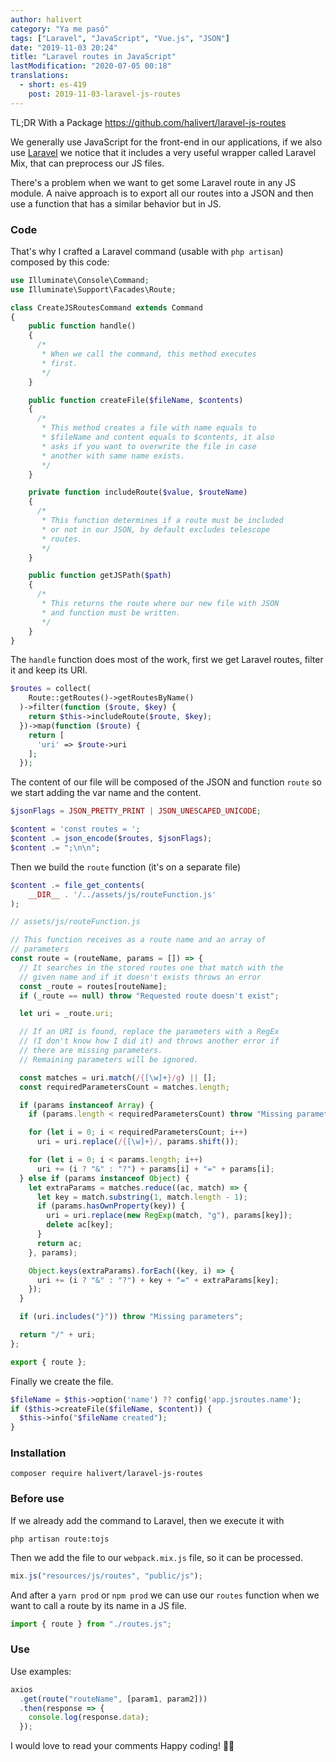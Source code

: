```yaml
---
author: halivert
category: "Ya me pasó"
tags: ["Laravel", "JavaScript", "Vue.js", "JSON"]
date: "2019-11-03 20:24"
title: "Laravel routes in JavaScript"
lastModification: "2020-07-05 00:18"
translations:
  - short: es-419
    post: 2019-11-03-laravel-js-routes
---
```


TL;DR With a Package
<https://github.com/halivert/laravel-js-routes>


We generally use JavaScript for the front-end in our applications, if we also
use [Laravel][1] we notice that it includes a very useful wrapper called Laravel
Mix, that can preprocess our JS files.

<!-- Keep reading -->

There's a problem when we want to get some Laravel route in any JS module. A
naive approach is to export all our routes into a JSON and then use a function
that has a similar behavior but in JS.

### Code
That's why I crafted a Laravel command (usable with `php artisan`) composed by
this code:

```php
use Illuminate\Console\Command;
use Illuminate\Support\Facades\Route;

class CreateJSRoutesCommand extends Command
{
    public function handle()
    {
      /*
       * When we call the command, this method executes
       * first.
       */
    }

    public function createFile($fileName, $contents)
    {
      /*
       * This method creates a file with name equals to
       * $fileName and content equals to $contents, it also
       * asks if you want to overwrite the file in case
       * another with same name exists.
       */
    }

    private function includeRoute($value, $routeName)
    {
      /*
       * This function determines if a route must be included
       * or not in our JSON, by default excludes telescope
       * routes.
       */
    }

    public function getJSPath($path)
    {
      /*
       * This returns the route where our new file with JSON
       * and function must be written.
       */
    }
}
```

The `handle` function does most of the work, first we get Laravel routes, filter
it and keep its URI.

```php
$routes = collect(
    Route::getRoutes()->getRoutesByName()
  )->filter(function ($route, $key) {
    return $this->includeRoute($route, $key);
  })->map(function ($route) {
    return [
      'uri' => $route->uri
    ];
  });
```

The content of our file will be composed of the JSON and function `route` so we
start adding the var name and the content.

```php
$jsonFlags = JSON_PRETTY_PRINT | JSON_UNESCAPED_UNICODE;

$content = 'const routes = ';
$content .= json_encode($routes, $jsonFlags);
$content .= ";\n\n";
```

Then we build the `route` function (it's on a separate file)
```php
$content .= file_get_contents(
    __DIR__ . '/../assets/js/routeFunction.js'
);
```
```js
// assets/js/routeFunction.js

// This function receives as a route name and an array of
// parameters
const route = (routeName, params = []) => {
  // It searches in the stored routes one that match with the
  // given name and if it doesn't exists throws an error
  const _route = routes[routeName];
  if (_route == null) throw "Requested route doesn't exist";

  let uri = _route.uri;

  // If an URI is found, replace the parameters with a RegEx
  // (I don't know how I did it) and throws another error if
  // there are missing parameters.
  // Remaining parameters will be ignored.

  const matches = uri.match(/{[\w]+}/g) || [];
  const requiredParametersCount = matches.length;

  if (params instanceof Array) {
    if (params.length < requiredParametersCount) throw "Missing parameters";

    for (let i = 0; i < requiredParametersCount; i++)
      uri = uri.replace(/{[\w]+}/, params.shift());

    for (let i = 0; i < params.length; i++)
      uri += (i ? "&" : "?") + params[i] + "=" + params[i];
  } else if (params instanceof Object) {
    let extraParams = matches.reduce((ac, match) => {
      let key = match.substring(1, match.length - 1);
      if (params.hasOwnProperty(key)) {
        uri = uri.replace(new RegExp(match, "g"), params[key]);
        delete ac[key];
      }
      return ac;
    }, params);

    Object.keys(extraParams).forEach((key, i) => {
      uri += (i ? "&" : "?") + key + "=" + extraParams[key];
    });
  }

  if (uri.includes("}")) throw "Missing parameters";

  return "/" + uri;
};

export { route };
```

Finally we create the file.
```php
$fileName = $this->option('name') ?? config('app.jsroutes.name');
if ($this->createFile($fileName, $content)) {
  $this->info("$fileName created");
}
```
### Installation
```shell
composer require halivert/laravel-js-routes
```

### Before use
If we already add the command to Laravel, then we execute it with
```shell
php artisan route:tojs
```

Then we add the file to our `webpack.mix.js` file, so it can be processed.
```js
mix.js("resources/js/routes", "public/js");
```

And after a `yarn prod` or `npm prod` we can use our `routes` function when we
want to call a route by its name in a JS file.

```js
import { route } from "./routes.js";
```

### Use
Use examples:
```js
axios
  .get(route("routeName", [param1, param2]))
  .then(response => {
    console.log(response.data);
  });
```

I would love to read your comments
Happy coding! 👋🏽

[1]: https://laravel.com

